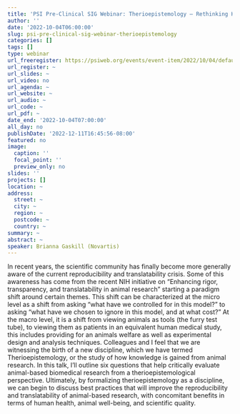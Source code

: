 ```yaml
---
title: 'PSI Pre-Clinical SIG Webinar: Therioepistemology – Rethinking How We Conduct Animal-based Experimentation'
author: ''
date: '2022-10-04T06:00:00'
slug: psi-pre-clinical-sig-webinar-therioepistemology
categories: []
tags: []
type: webinar
url_freeregister: https://psiweb.org/events/event-item/2022/10/04/default-calendar/psi-pre-clinical-sig-webinar-therioepistemology---rethinking-how-we-conduct-animal-based-experimentation
url_register: ~
url_slides: ~
url_video: no
url_agenda: ~
url_website: ~
url_audio: ~
url_code: ~
url_pdf: ~
date_end: '2022-10-04T07:00:00'
all_day: no
publishDate: '2022-12-11T16:45:56-08:00'
featured: no
image:
  caption: ''
  focal_point: ''
  preview_only: no
slides: ''
projects: []
location: ~
address:
  street: ~
  city: ~
  region: ~
  postcode: ~
  country: ~
summary: ~
abstract: ~
speaker: Brianna Gaskill (Novartis)
---
```


<!--more-->
In recent years,  the scientific community has finally become more generally aware of the current reproducibility and translatability crisis. Some of this awareness has come from the recent NIH initiative on “Enhancing rigor, transparency, and translatability in animal research” starting a paradigm shift around certain themes. This shift can be characterized at the micro level as a shift from asking “what have we controlled for in this model?” to asking “what have we chosen to ignore in this model, and at what cost?” At the macro level, it is a shift from viewing animals as tools (the furry test tube), to viewing them as patients in an equivalent human medical study, this includes providing for an animals welfare as well as experimental design and analysis techniques. Colleagues and I feel that we are witnessing the birth of a new discipline, which we have termed Therioepistemology, or the study of how knowledge is gained from animal research. In this talk, I’ll outline six questions that help critically evaluate animal-based biomedical research from a therioepistemological perspective. Ultimately, by formalizing therioepistemology as a discipline, we can begin to discuss best practices that will improve the reproducibility and translatability of animal-based research, with concomitant benefits in terms of human health, animal well-being, and scientific quality.